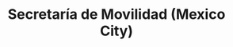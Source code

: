 ---
title: Secretaría de Movilidad (Mexico City)
summary: SEMOVI, the public transport authority for Mexico City, develops card personalization and auditing tools.
  These tools are not only for internal use but also cater to the needs of the city's public transport operators.
tags: ["Tools"]
linktitle: " "
type: book
external_link: https://www.semovi.cdmx.gob.mx
---